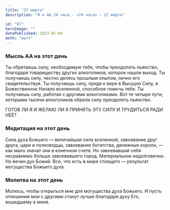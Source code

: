 ```yaml
---
title: "27 марта"
description: "Я и АА 24 часа - «24 часа» — 27 марта"

id: "87"
heroImage: ""
datePublished: 2023-05-04
moth: "mart"
---
```


### Мысль АА на этот день

Ты обретаешь силу, необходимую тебе, чтобы преодолеть пьянство, благодаря
товариществу других алкоголиков, которое нашли выход. Ты получаешь силу,
честно делясь прошлым опытом, лично его свидетельствуя. Ты получаешь силу,
придя к вере в Высшую Силу, в Божественное Начало вселенной, способное помочь
тебе. Ты получаешь силу, работая с другими алкоголиками. Вот те четыре пути,
которыми тысячи алкоголиков обрели силу преодолеть пьянство.

ГОТОВ ЛИ Я И ЖЕЛАЮ ЛИ Я ПРИНЯТЬ ЭТУ СИЛУ И ТРУДИТЬСЯ РАДИ НЕЁ?

### Медитация на этот день

Сила духа Божьего — величайшая сила вселенной, завоевание друг друга, цари и
полководцы, завоевание богатства, денежные короли, — как мало значат они в
конечном счете. Но завоевавший себя несравнимо больше завоевавшего город.
Материальное недолговечно. Но вечен дух Божий. Все, что есть в мире стоящего —
результат могущества Божьего духа.

### Молитва на этот день

Молюсь, чтобы открыться мне для могущества духа Божьего. И пусть отношения мои
с другими станут лучше благодаря духу Его, вошедшему в меня.
